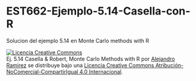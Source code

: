 EST662-Ejemplo-5.14-Casella-con-R
=================================

Solucion del ejemplo 5.14 en Monte Carlo methods with R

<a rel="license" href="http://creativecommons.org/licenses/by-nc-sa/4.0/"><img alt="Licencia Creative Commons" style="border-width:0" src="http://i.creativecommons.org/l/by-nc-sa/4.0/88x31.png" /></a><br /><span xmlns:dct="http://purl.org/dc/terms/" property="dct:title">Ej. 5.14 Casella & Robert, Monte Carlo Methods with R</span> por <a xmlns:cc="http://creativecommons.org/ns#" href="https://github.com/alexnew1/EST662-Ejemplo-5.14-Casella-con-R" property="cc:attributionName" rel="cc:attributionURL">Alejandro Ramirez</a> se distribuye bajo una <a rel="license" href="http://creativecommons.org/licenses/by-nc-sa/4.0/">Licencia Creative Commons Atribución-NoComercial-CompartirIgual 4.0 Internacional</a>.
